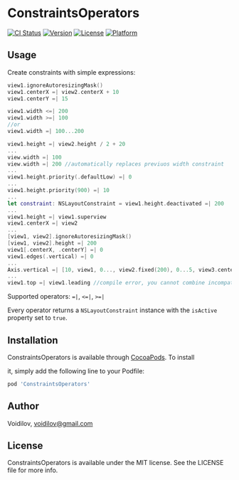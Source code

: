 # ConstraintsOperators 
[![CI Status](https://img.shields.io/travis/Voidilov/ConstraintsOperators.svg?style=flat)](https://cocoapods.org/pods/ConstraintsOperators)
[![Version](https://img.shields.io/cocoapods/v/ConstraintsOperators.svg?style=flat)](https://cocoapods.org/pods/ConstraintsOperators)
[![License](https://img.shields.io/cocoapods/l/ConstraintsOperators.svg?style=flat)](https://cocoapods.org/pods/ConstraintsOperators)
[![Platform](https://img.shields.io/cocoapods/p/ConstraintsOperators.svg?style=flat)](https://cocoapods.org/pods/ConstraintsOperators)

## Usage

Сreate constraints with simple expressions:

```swift
view1.ignoreAutoresizingMask()
view1.centerX =| view2.centerX + 10
view1.centerY =| 15

view1.width <=| 200
view1.width >=| 100
//or
view1.width =| 100...200

view1.height =| view2.height / 2 + 20
...
view.width =| 100
view.width =| 200 //automatically replaces previuos width constraint
...
view1.height.priority(.defaultLow) =| 0
...
view1.height.priority(900) =| 10
...
let constraint: NSLayoutConstraint = view1.height.deactivated =| 200
...
view1.height =| view1.superview
view1.centerX =| view2
...
[view1, view2].ignoreAutoresizingMask()
[view1, view2].height =| 200
view1[.centerX, .centerY] =| 0
view1.edges(.vertical) =| 0
...
Axis.vertical =| [10, view1, 0..., view2.fixed(200), 0...5, view3.centerY, 10]
...
view1.top =| view1.leading //compile error, you cannot combine incompatible attributes
```

Supported operators: `=|`, `<=|`, `>=|`

Every operator returns a `NSLayoutConstraint` instance with the `isActive` property set to `true`.

## Installation

ConstraintsOperators is available through [CocoaPods](https://cocoapods.org). To install

it, simply add the following line to your Podfile:

```ruby
pod 'ConstraintsOperators'
```

## Author

Voidilov, voidilov@gmail.com

## License

ConstraintsOperators is available under the MIT license. See the LICENSE file for more info.
